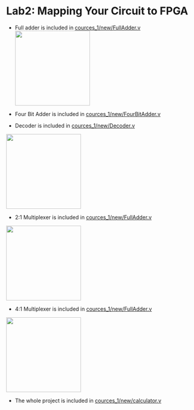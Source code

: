# Lab2: Mapping Your Circuit to FPGA
* Full adder is included in [cources_1/new/FullAdder.v](https://github.com/duyubo/DigitalDesign-computerArchitecture/blob/main/lab2/sources_1/new/FullAdder.v) <img src="https://github.com/duyubo/DigitalDesign-computerArchitecture/blob/main/lab2/images/FullAdder.png" width="200" height="200" />

* Four Bit Adder is included in [cources_1/new/FourBitAdder.v](https://github.com/duyubo/DigitalDesign-computerArchitecture/blob/main/lab2/sources_1/new/FourBitAdder.v)

* Decoder is included in [cources_1/new/Decoder.v](https://github.com/duyubo/DigitalDesign-computerArchitecture/blob/main/lab2/sources_1/new/Decoder.v)
<img src="https://github.com/duyubo/DigitalDesign-computerArchitecture/blob/main/lab2/images/Decoder.png" width="200" height="200" />


* 2:1 Multiplexer is included in [cources_1/new/FullAdder.v](https://github.com/duyubo/DigitalDesign-computerArchitecture/blob/main/lab2/sources_1/new/multiplexer2_1.v)
<img src="https://github.com/duyubo/DigitalDesign-computerArchitecture/blob/main/lab2/images/MUX2_1.png" width="200" height="200" />

* 4:1 Multiplexer is included in [cources_1/new/FullAdder.v](https://github.com/duyubo/DigitalDesign-computerArchitecture/blob/main/lab2/sources_1/new/multiplexer4_1.v)
<img src="https://github.com/duyubo/DigitalDesign-computerArchitecture/blob/main/lab2/images/MUX4_1.png" width="200" height="200" />

* The whole project is included in [cources_1/new/calculator.v](https://github.com/duyubo/DigitalDesign-computerArchitecture/blob/main/lab2/sources_1/new/calculator.v)

